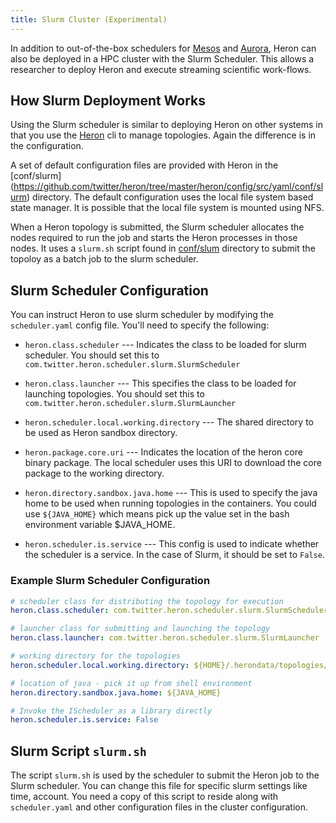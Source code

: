 ```yaml
---
title: Slurm Cluster (Experimental)
---
```


In addition to out-of-the-box schedulers for [Mesos](../mesos) and
[Aurora](../aurora), Heron can also be deployed in a HPC cluster with the Slurm Scheduler.
This allows a researcher to deploy Heron and execute streaming scientific work-flows.

## How Slurm Deployment Works

Using the Slurm scheduler is similar to deploying Heron on other systems in
that you use the [Heron](../../heron-cli) cli to manage topologies. Again the
difference is in the configuration. 

A set of default configuration files are provided with Heron in the [conf/slurm]
(https://github.com/twitter/heron/tree/master/heron/config/src/yaml/conf/slurm) directory. 
The default configuration uses the local file system based state manager. It is
possible that the local file system is mounted using NFS.

When a Heron topology is submitted, the Slurm scheduler allocates the nodes required to 
run the job and starts the Heron processes in those nodes. It uses a `slurm.sh` script found in 
[conf/slum](https://github.com/twitter/heron/tree/master/heron/config/src/yaml/conf/slurm)
directory to submit the topoloy as a batch job to the slurm scheduler.

## Slurm Scheduler Configuration

You can instruct Heron to use slurm scheduler by modifying the `scheduler.yaml`
config file. You'll need to specify the following:

* `heron.class.scheduler` --- Indicates the class to be loaded for slurm scheduler.
You should set this to `com.twitter.heron.scheduler.slurm.SlurmScheduler`

* `heron.class.launcher` --- This specifies the class to be loaded for launching
topologies. You should set this to `com.twitter.heron.scheduler.slurm.SlurmLauncher`

* `heron.scheduler.local.working.directory` --- The shared directory to be used as
Heron sandbox directory.

* `heron.package.core.uri` --- Indicates the location of the heron core binary package.
The local scheduler uses this URI to download the core package to the working directory.

* `heron.directory.sandbox.java.home` --- This is used to specify the java home to
be used when running topologies in the containers. You could use `${JAVA_HOME}` which
means pick up the value set in the bash environment variable $JAVA_HOME.

* `heron.scheduler.is.service` --- This config is used to indicate whether the scheduler
is a service. In the case of Slurm, it should be set to `False`.

### Example Slurm Scheduler Configuration

```yaml
# scheduler class for distributing the topology for execution
heron.class.scheduler: com.twitter.heron.scheduler.slurm.SlurmScheduler

# launcher class for submitting and launching the topology
heron.class.launcher: com.twitter.heron.scheduler.slurm.SlurmLauncher

# working directory for the topologies
heron.scheduler.local.working.directory: ${HOME}/.herondata/topologies/${CLUSTER}/${TOPOLOGY}

# location of java - pick it up from shell environment
heron.directory.sandbox.java.home: ${JAVA_HOME}

# Invoke the IScheduler as a library directly
heron.scheduler.is.service: False
```

## Slurm Script `slurm.sh`
   
The script `slurm.sh` is used by the scheduler to submit the Heron job to the Slurm scheduler. 
You can change this file for specific slurm settings like time, account. You need a copy of 
this script to reside along with `scheduler.yaml` and other configuration files in the cluster
configuration.
